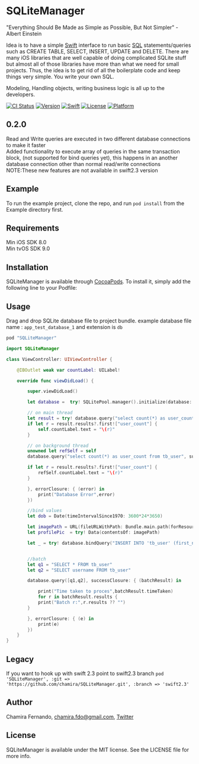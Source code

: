# SQLiteManager

"Everything Should Be Made as Simple as Possible, But Not Simpler" - Albert Einstein

Idea is to have a simple [Swift](https://developer.apple.com/swift/) interface to run basic [SQL](https://www.sqlite.org/lang.html) statements/queries such as CREATE TABLE, SELECT, INSERT, UPDATE and DELETE.
There are many iOS libraries that are well capable of doing complicated SQLite stuff but almost all of those libraries have more than what we need for small projects. 
Thus, the idea is to get rid of all the boilerplate code and keep things very simple. You write your own SQL.

Modeling, Handling objects, writing business logic is all up to the developers. 

[![CI Status](http://img.shields.io/travis/chamira/SQLiteManager.svg?style=flat)](https://travis-ci.org/chamira/SQLiteManager)
[![Version](https://img.shields.io/cocoapods/v/SQLiteManager.svg?style=flat)](http://cocoapods.org/pods/SQLiteManager)
[![Swift](https://img.shields.io/badge/swift-3-orange.svg?style=flat)](https://developer.apple.com/swift/)
[![License](https://img.shields.io/cocoapods/l/SQLiteManager.svg?style=flat)](https://en.wikipedia.org/wiki/MIT_License)
[![Platform](https://img.shields.io/cocoapods/p/SQLiteManager.svg?style=flat)](http://cocoapods.org/pods/SQLiteManager)

## 0.2.0

Read and Write queries are executed in two different database connections to make it faster<br />
Added functionality to execute array of queries in the same transaction block, (not supported for bind queries yet), this happens in an another database connection other than normal read/write connections<br />
NOTE:These new features are not available in swift2.3 version<br /> 

## Example

To run the example project, clone the repo, and run `pod install` from the Example directory first.

## Requirements

Min iOS SDK 8.0<br /> 
Min tvOS SDK 9.0<br />

## Installation

SQLiteManager is available through [CocoaPods](http://cocoapods.org). To install
it, simply add the following line to your Podfile:

## Usage

Drag and drop SQLite database file to project bundle. example database file name : ```app_test_database_1``` and extension is ```db```

```ruby
pod "SQLiteManager"
```

``` swift
import SQLiteManager

class ViewController: UIViewController {

	@IBOutlet weak var countLabel: UILabel!

	override func viewDidLoad() {

		super.viewDidLoad()

		let database =  try! SQLitePool.manager().initialize(database: "app_test_database_1", withExtension: "db")

		// on main thread
		let result = try! database.query("select count(*) as user_count from tb_user")
		if let r = result.results?.first!["user_count"] {
			self.countLabel.text = "\(r)"
		}

		// on background thread
		unowned let refSelf = self
		database.query("select count(*) as user_count from tb_user", successClosure: { (result) in

		if let r = result.results?.first!["user_count"] {
			refSelf.countLabel.text = "\(r)"
		}

		}, errorClosure: { (error) in
			print("Database Error",error)
		})

		//bind values
		let dob = Date(timeIntervalSince1970: 3600*24*3650)

		let imagePath = URL(fileURLWithPath: Bundle.main.path(forResource: "chamira_fernando", ofType: "jpg")!)
		let profilePic  = try! Data(contentsOf: imagePath)

		let _ = try! database.bindQuery("INSERT INTO 'tb_user' (first_name, last_name, username, date_of_birth, company_id, profile_picture) VALUES (?,?,?,?,?,?)", bindValues: [sqlStr("Chameera"),sqlStr("Fernando"),sqlStr("some_user_name"), sqlNumber(dob.timeIntervalSince1970),sqlNumber(1),sqlData(profilePic)])


		//batch
		let q1 = "SELECT * FROM tb_user"
		let q2 = "SELECT username FROM tb_user"

		database.query([q1,q2], successClosure: { (batchResult) in

			print("Time taken to proces",batchResult.timeTaken)
			for r in batchResult.results {
			print("Batch r:",r.results ?? "")
		}

		}, errorClosure: { (e) in
			print(e)
		})
	}
}

```

## Legacy 

If you want to hook up with swift 2.3 point to swift2.3 branch 
```pod 'SQLiteManager', :git => 'https://github.com/chamira/SQLiteManager.git', :branch => 'swift2.3'```

## Author

Chamira Fernando, chamira.fdo@gmail.com, [Twitter](https://twitter.com/chamirafernando)


## License

SQLiteManager is available under the MIT license. See the LICENSE file for more info.
